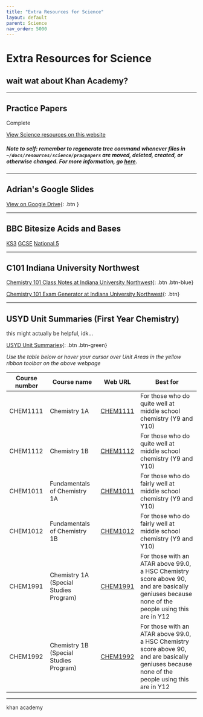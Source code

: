 ```yaml
---
title: "Extra Resources for Science"
layout: default
parent: Science
nav_order: 5000
---
```


# Extra Resources for Science

## wait wat about Khan Academy?

***

## Practice Papers

<label class="label label-green">Complete</label>

<a class="btn" href="../resources/science/pracpapers/index.html">View Science resources on this website</a>

##### Note to self: remember to regenerate tree command whenever files in `~/docs/resources/science/pracpapers` are moved, deleted, created, or otherwise changed. For more information, go [here](../maths/tree.html).

***

## Adrian's Google Slides

[View on Google Drive](https://drive.google.com/drive/folders/17tjhqV5ToD0TMVP-gj_RsXGdHBNiLhLB?usp=sharing){: .btn }

***

## BBC Bitesize Acids and Bases

[KS3](https://www.bbc.co.uk/bitesize/guides/zyn3b9q/revision/1)
[GCSE](https://www.bbc.co.uk/bitesize/guides/ztv2dxs/revision/1)
[National 5](https://www.bbc.co.uk/bitesize/guides/zsmgpbk/revision/1)

***

## C101 Indiana University Northwest

[Chemistry 101 Class Notes at Indiana University Northwest](http://www.iun.edu/~cpanhd/C101webnotes/index.html){: .btn .btn-blue}

[Chemistry 101 Exam Generator at Indiana University Northwest](http://www.iun.edu/~cpanhd/cgi-bin/generator/examgenerator.html){: .btn}

***

## USYD Unit Summaries (First Year Chemistry)

this might actually be helpful, idk...

[USYD Unit Summaries](https://scilearn.sydney.edu.au/fychemistry/unit_summaries.shtml){: .btn .btn-green}

*Use the table below or hover your cursor over Unit Areas in the yellow ribbon toolbar on the above webpage*


| Course number | Course name                            | Web URL                                                                     | Best for                                                                                                                                       |
|---------------|----------------------------------------|-----------------------------------------------------------------------------|------------------------------------------------------------------------------------------------------------------------------------------------|
| CHEM1111      | Chemistry 1A                           | [CHEM1111](https://scilearn.sydney.edu.au/fychemistry/chem1111/index.shtml) | For those who do quite well at middle school chemistry (Y9 and Y10)                                                                            |
| CHEM1112      | Chemistry 1B                           | [CHEM1112](https://scilearn.sydney.edu.au/fychemistry/chem1112/index.shtml) | For those who do quite well at middle school chemistry (Y9 and Y10)                                                                            |
| CHEM1011      | Fundamentals of Chemistry 1A           | [CHEM1011](https://scilearn.sydney.edu.au/fychemistry/chem1011/index.shtml) | For those who do fairly well at middle school chemistry (Y9 and Y10)                                                                           |
| CHEM1012      | Fundamentals of Chemistry 1B           | [CHEM1012](https://scilearn.sydney.edu.au/fychemistry/chem1012/index.shtml) | For those who do fairly well at middle school chemistry (Y9 and Y10)                                                                           |
| CHEM1991      | Chemistry 1A (Special Studies Program) | [CHEM1991](https://scilearn.sydney.edu.au/fychemistry/chem1991/index.shtml) | For those with an ATAR above 99.0, a HSC Chemistry score above 90, and are basically geniuses because none of the people using this are in Y12 |
| CHEM1992      | Chemistry 1B (Special Studies Program) | [CHEM1992](https://scilearn.sydney.edu.au/fychemistry/chem1992/index.shtml) | For those with an ATAR above 99.0, a HSC Chemistry score above 90, and are basically geniuses because none of the people using this are in Y12 |

***

khan academy

